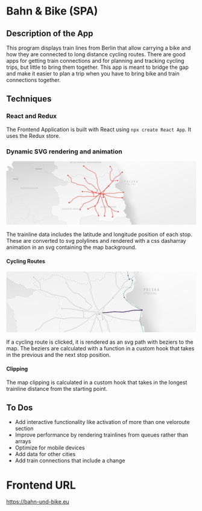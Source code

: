 # Bahn & Bike (SPA)

## Description of the App

This program displays train lines from Berlin that allow carrying a bike and how they are connected to long distance cycling routes.
There are good apps for getting train connections and for planning and tracking cycling trips, but little to bring them together. This app is meant to bridge the gap and make it easier to plan a trip when you have to bring bike and train connections together.

## Techniques

### React and Redux

The Frontend Application is built with React using `npx create React App`. It uses the Redux store.

### Dynamic SVG rendering and animation

![dynamically rendered polylines](./assets/images/trainlines.png "Trainlines rendered dynamically")

The trainline data includes the latitude and longitude position of each stop. These are converted to svg polylines and rendered with a css dasharray animation in an svg containing the map background.

#### Cycling Routes

![dynamically rendered polylines](./assets/images/cyclingpath.png "Trainlines rendered dynamically")

If a cycling route is clicked, it is rendered as an svg path with beziers to the map. The beziers are calculated with a function in a custom hook that takes in the previous and the next stop position.

#### Clipping

The map clipping is calculated in a custom hook that takes in the longest trainline distance from the starting point.

## To Dos

+ Add interactive functionality like activation of more than one veloroute section
+ Improve performance by rendering trainlines from queues rather than arrays
+ Optimize for mobile devices
+ Add data for other cities
+ Add train connections that include a change

# Frontend URL
https://bahn-und-bike.eu